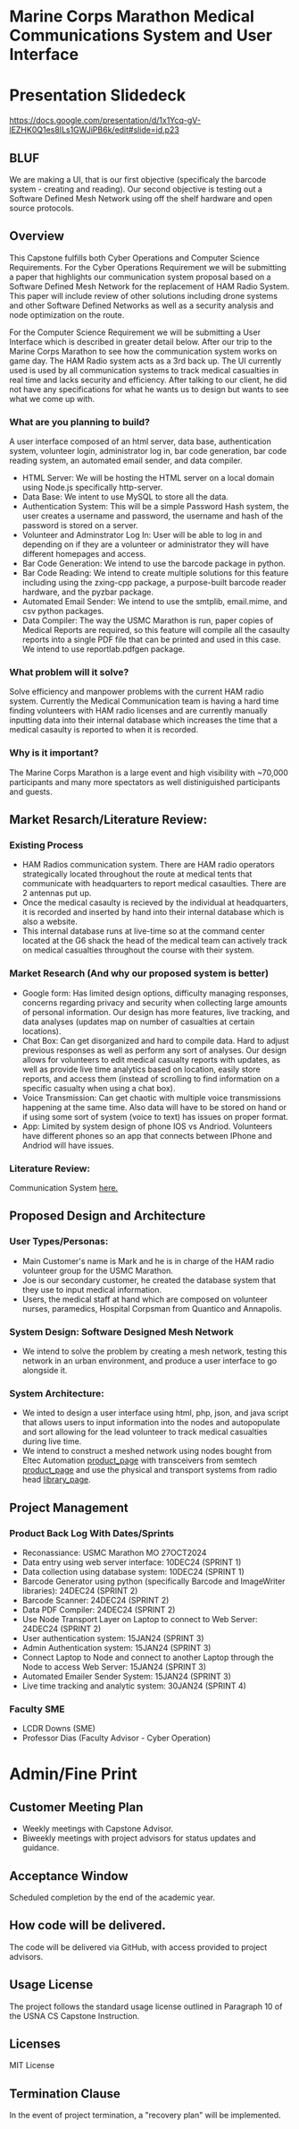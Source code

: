 # Marine Corps Marathon Medical Communications System and User Interface

# Presentation Slidedeck
https://docs.google.com/presentation/d/1x1Ycq-gV-lEZHK0Q1es8ILs1GWJiPB6k/edit#slide=id.p23

## BLUF
We are making a UI, that is our first objective (specificaly the barcode system - creating and reading). Our second objective is testing out a Software Defined Mesh Network using off the shelf hardware and open source protocols.

## Overview
This Capstone fulfills both Cyber Operations and Computer Science Requirements. For the Cyber Operations Requirement we will be submitting a paper that highlights our communication system proposal based on a Software Defined Mesh Network for the replacement of HAM Radio System. This paper will include review of other solutions including drone systems and other Software Defined Networks as well as a security analysis and node optimization on the route.

For the Computer Science Requirement we will be submitting a User Interface which is described in greater detail below. After our trip to the Marine Corps Marathon to see how the communication system works on game day. The HAM Radio system acts as a 3rd back up. The UI currently used is used by all communication systems to track medical casualties in real time and lacks security and efficiency. After talking to our client, he did not have any specifications for what he wants us to design but wants to see what we come up with.

### What are you planning to build?
A user interface composed of an html server, data base, authentication system, volunteer login, administrator log in, bar code generation, bar code reading system, an automated email sender, and data compiler.
- HTML Server: We will be hosting the HTML server on a local domain using Node.js specifically http-server.
- Data Base: We intent to use MySQL to store all the data.
- Authentication System: This will be a simple Password Hash system, the user creates a username and password, the username and hash of the password is stored on a server.
- Volunteer and Adminstrator Log In: User will be able to log in and depending on if they are a volunteer or administrator they will have different homepages and access.
- Bar Code Generation: We intend to use the barcode package in python. 
- Bar Code Reading: We intend to create multiple solutions for this feature including using the zxing-cpp package, a purpose-built barcode reader hardware, and the pyzbar package.
- Automated Email Sender: We intend to use the smtplib, email.mime, and csv python packages.
- Data Compiler: The way the USMC Marathon is run, paper copies of Medical Reports are required, so this feature will compile all the casaulty reports into a single PDF file that can be printed and used in this case. We intend to use reportlab.pdfgen package.

### What problem will it solve?
Solve efficiency and manpower problems with the current HAM radio system. Currently the Medical Communication team is having a hard time finding volunteers with HAM radio licenses and are currently manually inputting data into their internal database which increases the time that a medical casaulty is reported to when it is recorded.

### Why is it important?
The Marine Corps Marathon is a large event and high visibility with ~70,000 participants and many more spectators as well distiniguished participants and guests.

## Market Resarch/Literature Review:
### Existing Process
- HAM Radios communication system. There are HAM radio operators strategically located throughout the route at medical tents that communicate with headquarters to report medical casaulties. There are 2 antennas put up.
- Once the medical casaulty is recieved by the individual at headquarters, it is recorded and inserted by hand into their internal database which is also a website.
- This internal database runs at live-time so at the command center located at the G6 shack the head of the medical team can actively track on medical casualties throughout the course with their system.  

### Market Research (And why our proposed system is better)
- Google form: Has limited design options, difficulty managing responses, concerns regarding privacy and security when collecting large amounts of personal information. Our design has more features, live tracking, and data analyses (updates map on number of casualties at certain locations).
- Chat Box: Can get disorganized and hard to compile data. Hard to adjust previous responses as well as perform any sort of analyses. Our design allows for volunteers to edit medical casualty reports with updates, as well as provide live time analytics based on location, easily store reports, and access them (instead of scrolling to find information on a specific casualty when using a chat box).
- Voice Transmission: Can get chaotic with multiple voice transmissions happening at the same time. Also data will have to be stored on hand or if using some sort of system (voice to text) has issues on proper format.
- App: Limited by system design of phone IOS vs Andriod. Volunteers have different phones so an app that connects between IPhone and Andriod will have issues.

### Literature Review: 
Communication System [here.](Literature_Review.md)

## Proposed Design and Architecture
### User Types/Personas:
- Main Customer's name is Mark and he is in charge of the HAM radio volunteer group for the USMC Marathon. 
- Joe is our secondary customer, he created the database system that they use to input medical information.
- Users, the medical staff at hand which are composed on volunteer nurses, paramedics, Hospital Corpsman from Quantico and Annapolis.

### System Design: Software Designed Mesh Network
- We intend to solve the problem by creating a mesh network, testing this network in an urban environment, and produce a user interface to go alongside it.

### System Architecture:
- We inted to design a user interface using html, php, json, and java script that allows users to input information into the nodes and autopopulate and sort allowing for the lead volunteer to track medical casualties during live time.
- We intend to construct a meshed network using nodes bought from Eltec Automation [product_page](https://heltec.org/project/wifi-lora-32-v3/) with transceivers from semtech [product_page](https://www.semtech.com/products/wireless-rf/lora-transceivers/sx1276) and use the physical and transport systems from radio head [library_page](https://www.airspayce.com/mikem/arduino/RadioHead/).

## Project Management
  
### Product Back Log With Dates/Sprints
- Reconassiance: USMC Marathon MO 27OCT2024
- Data entry using web server interface: 10DEC24 (SPRINT 1)
- Data collection using database system: 10DEC24 (SPRINT 1)
- Barcode Generator using python (specifically Barcode and ImageWriter libraries): 24DEC24 (SPRINT 2)
- Barcode Scanner: 24DEC24 (SPRINT 2)
- Data PDF Compiler: 24DEC24 (SPRINT 2)
- Use Node Transport Layer on Laptop to connect to Web Server: 24DEC24 (SPRINT 2)
- User authentication system: 15JAN24 (SPRINT 3)
- Admin Authentication system: 15JAN24 (SPRINT 3)
- Connect Laptop to Node and connect to another Laptop through the Node to access Web Server: 15JAN24 (SPRINT 3)
- Automated Emailer Sender System: 15JAN24 (SPRINT 3)
- Live time tracking and analytic system: 30JAN24 (SPRINT 4)

### Faculty SME
- LCDR Downs (SME)
- Professor Dias (Faculty Advisor - Cyber Operation)
# Admin/Fine Print
## Customer Meeting Plan
- Weekly meetings with Capstone Advisor.
- Biweekly meetings with project advisors for status updates and guidance.
## Acceptance Window
Scheduled completion by the end of the academic year.
## How code will be delivered.
The code will be delivered via GitHub, with access provided to project advisors.
## Usage License
The project follows the standard usage license outlined in Paragraph 10 of the USNA CS Capstone Instruction.
## Licenses
MIT License
## Termination Clause
In the event of project termination, a "recovery plan" will be implemented.
